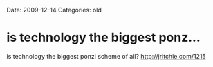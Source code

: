 Date: 2009-12-14
Categories: old

# is technology the biggest ponz...

is technology the biggest ponzi scheme of all? <a href="http://jritchie.com/1215" rel="nofollow">http://jritchie.com/1215</a>
